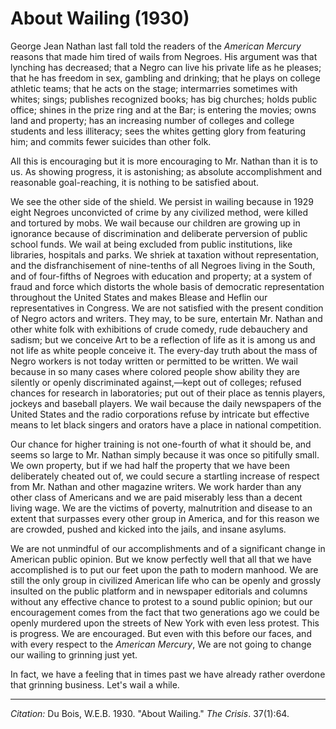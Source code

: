 <!--
title:   About Wailing
author:  Du Bois, W.E.B.
journal: The Crisis
year:    1930
volume:  37
issue:   1
pages:   64
-->
# About Wailing (1930)

George Jean Nathan last fall told the readers of the *American Mercury* reasons that made him tired of wails from Negroes. His argument was that lynching has decreased; that a Negro can live his private life as he pleases; that he has freedom in sex, gambling and drinking; that he plays on college athletic teams; that he acts on the stage; intermarries sometimes with whites; sings; publishes recognized books; has big churches; holds public office; shines in the prize ring and at the Bar; is entering the movies; owns land and property; has an increasing number of colleges and college students and less illiteracy; sees the whites getting glory from featuring him; and commits fewer suicides than other folk.

All this is encouraging but it is more encouraging to Mr. Nathan than it is to us. As showing progress, it is astonishing; as absolute accomplishment and reasonable goal-reaching, it is nothing to be satisfied about.

We see the other side of the shield. We persist in wailing because in 1929 eight Negroes unconvicted of crime by any civilized method, were killed and tortured by mobs. We wail because our children are growing up in ignorance because of discrimination and deliberate perversion of public school funds. We wail at being excluded from public institutions, like libraries, hospitals and parks. We shriek at taxation without representation, and the disfranchisement of nine-tenths of all Negroes living in the South, and of four-fifths of Negroes with education and property; at a system of fraud and force which distorts the whole basis of democratic representation throughout the United States and makes Blease and Heflin our representatives in Congress. We are not satisfied with the present condition of Negro actors and writers. They may, to be sure, entertain Mr. Nathan and other white folk with exhibitions of crude comedy, rude debauchery and sadism; but we conceive Art to be a reflection of life as it is among us and not life as white people conceive it. The every-day truth about the mass of Negro workers is not today written or permitted to be written. We wail because in so many cases where colored people show ability they are silently or openly discriminated against,—kept out of colleges; refused chances for research in laboratories; put out of their place as tennis players, jockeys and baseball players. We wail because the daily newspapers of the United States and the radio corporations refuse by intricate but effective means to let black singers and orators have a place in national competition.

Our chance for higher training is not one-fourth of what it should be, and seems so large to Mr. Nathan simply because it was once so pitifully small. We own property, but if we had half the property that we have been deliberately cheated out of, we could secure a startling increase of respect from Mr. Nathan and other magazine writers. We work harder than any other class of Americans and we are paid miserably less than a decent living wage. We are the victims of poverty, malnutrition and disease to an extent that surpasses every other group in America, and for this reason we are crowded, pushed and kicked into the jails, and insane asylums.

We are not unmindful of our accomplishments and of a significant change in American public opinion. But we know perfectly well that all that we have accomplished is to put our feet upon the path to modern manhood. We are still the only group in civilized American life who can be openly and grossly insulted on the public platform and in newspaper editorials and columns without any effective chance to protest to a sound public opinion; but our encouragement comes from the fact that two generations ago we could be openly murdered upon the streets of New York with even less protest. This is progress. We are encouraged. But even with this before our faces, and with every respect to the *American Mercury*, We are not going to change our wailing to grinning just yet.

In fact, we have a feeling that in times past we have already rather overdone that grinning business. Let's wail a while.

______________
*Citation:* Du Bois, W.E.B. 1930. "About Wailing." *The Crisis*. 37(1):64.